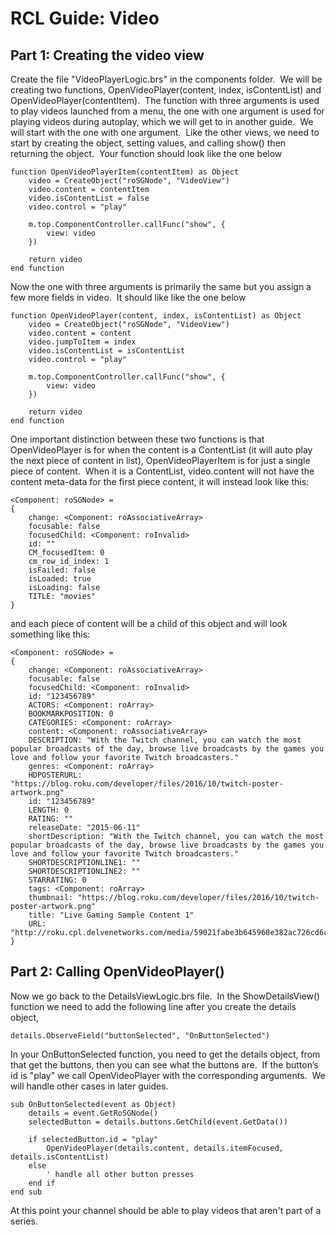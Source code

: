 # RCL Guide: Video

## Part 1: Creating the video view

Create the file "VideoPlayerLogic.brs" in the components folder.  We will be creating two functions, OpenVideoPlayer(content, index, isContentList) and OpenVideoPlayer(contentItem).  The function with three arguments is used to play videos launched from a menu, the one with one argument is used for playing videos during autoplay, which we will get to in another guide.  We will start with the one with one argument.  Like the other views, we need to start by creating the object, setting values, and calling show() then returning the object.  Your function should look like the one below

```
function OpenVideoPlayerItem(contentItem) as Object
    video = CreateObject("roSGNode", "VideoView")
    video.content = contentItem
    video.isContentList = false
    video.control = "play"

    m.top.ComponentController.callFunc("show", {
        view: video
    })

    return video
end function
```

Now the one with three arguments is primarily the same but you assign a few more fields in video.  It should like like the one below

```
function OpenVideoPlayer(content, index, isContentList) as Object
    video = CreateObject("roSGNode", "VideoView")
    video.content = content
    video.jumpToItem = index
    video.isContentList = isContentList
    video.control = "play"

    m.top.ComponentController.callFunc("show", {
        view: video
    })

    return video
end function
```

One important distinction between these two functions is that OpenVideoPlayer is for when the content is a ContentList (it will auto play the next piece of content in list), OpenVideoPlayerItem is for just a single piece of content.  When it is a ContentList, video.content will not have the content meta-data for the first piece content, it will instead look like this:

```
<Component: roSGNode> =
{
    change: <Component: roAssociativeArray>
    focusable: false
    focusedChild: <Component: roInvalid>
    id: ""
    CM_focusedItem: 0
    cm_row_id_index: 1
    isFailed: false
    isLoaded: true
    isLoading: false
    TITLE: "movies"
}
```

and each piece of content will be a child of this object and will look something like this:

```
<Component: roSGNode> =
{
    change: <Component: roAssociativeArray>
    focusable: false
    focusedChild: <Component: roInvalid>
    id: "123456789"
    ACTORS: <Component: roArray>
    BOOKMARKPOSITION: 0
    CATEGORIES: <Component: roArray>
    content: <Component: roAssociativeArray>
    DESCRIPTION: "With the Twitch channel, you can watch the most popular broadcasts of the day, browse live broadcasts by the games you love and follow your favorite Twitch broadcasters."
    genres: <Component: roArray>
    HDPOSTERURL: "https://blog.roku.com/developer/files/2016/10/twitch-poster-artwork.png"
    id: "123456789"
    LENGTH: 0
    RATING: ""
    releaseDate: "2015-06-11"
    shortDescription: "With the Twitch channel, you can watch the most popular broadcasts of the day, browse live broadcasts by the games you love and follow your favorite Twitch broadcasters."
    SHORTDESCRIPTIONLINE1: ""
    SHORTDESCRIPTIONLINE2: ""
    STARRATING: 0
    tags: <Component: roArray>
    thumbnail: "https://blog.roku.com/developer/files/2016/10/twitch-poster-artwork.png"
    title: "Live Gaming Sample Content 1"
    URL: "http://roku.cpl.delvenetworks.com/media/59021fabe3b645968e382ac726cd6c7b/decbe34b64ea4ca281dc09997d0f23fd/aac0cfc54ae74fdfbb3ba9a2ef4c7080/117_segment_2_twitch__nw_060515.mp4"
}
```

## Part 2: Calling OpenVideoPlayer()

Now we go back to the DetailsViewLogic.brs file.  In the ShowDetailsView() function we need to add the following line after you create the details object,

```
details.ObserveField("buttonSelected", "OnButtonSelected")
```

In your OnButtonSelected function, you need to get the details object, from that get the buttons, then you can see what the buttons are.  If the button’s id is "play" we call OpenVideoPlayer with the corresponding arguments.  We will handle other cases in later guides.

```
sub OnButtonSelected(event as Object)
    details = event.GetRoSGNode()
    selectedButton = details.buttons.GetChild(event.GetData())

    if selectedButton.id = "play"
        OpenVideoPlayer(details.content, details.itemFocused, details.isContentList)
    else
        ' handle all other button presses
    end if
end sub
```

At this point your channel should be able to play videos that aren't part of a series.

